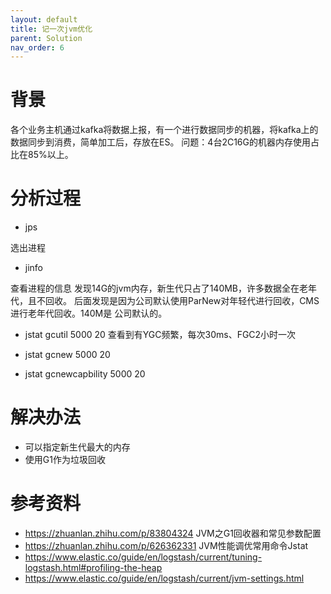 ```yaml
---
layout: default
title: 记一次jvm优化
parent: Solution
nav_order: 6
---
```


# 背景
各个业务主机通过kafka将数据上报，有一个进行数据同步的机器，将kafka上的数据同步到消费，简单加工后，存放在ES。 
问题：4台2C16G的机器内存使用占比在85%以上。

# 分析过程
- jps

选出进程

- jinfo

查看进程的信息
发现14G的jvm内存，新生代只占了140MB，许多数据全在老年代，且不回收。
后面发现是因为公司默认使用ParNew对年轻代进行回收，CMS进行老年代回收。140M是
公司默认的。

- jstat gcutil 5000 20
查看到有YGC频繁，每次30ms、FGC2小时一次

- jstat gcnew 5000 20
- jstat gcnewcapbility 5000 20

# 解决办法 
- 可以指定新生代最大的内存
- 使用G1作为垃圾回收

# 参考资料
- https://zhuanlan.zhihu.com/p/83804324 JVM之G1回收器和常见参数配置
- https://zhuanlan.zhihu.com/p/626362331 JVM性能调优常用命令Jstat
- https://www.elastic.co/guide/en/logstash/current/tuning-logstash.html#profiling-the-heap
- https://www.elastic.co/guide/en/logstash/current/jvm-settings.html